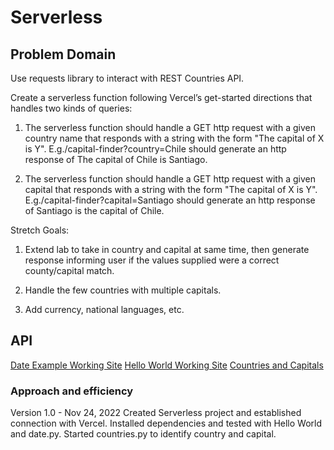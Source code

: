 # Serverless

## Problem Domain

Use requests library to interact with REST Countries API.

Create a serverless function following Vercel’s get-started directions that handles two kinds of queries:

1. The serverless function should handle a GET http request with a given country name that responds with a string with the form "The capital of X is Y".
E.g./capital-finder?country=Chile should generate an http response of The capital of Chile is Santiago.

2. The serverless function should handle a GET http request with a given capital that responds with a string with the form "The capital of X is Y".
E.g./capital-finder?capital=Santiago should generate an http response of Santiago is the capital of Chile.

Stretch Goals:

1. Extend lab to take in country and capital at same time, then generate response informing user if the values supplied were a correct county/capital match.

2. Handle the few countries with multiple capitals.

3. Add currency, national languages, etc.

## API

[Date Example Working Site](https://serverless-4c6c4tycw-n-germek.vercel.app/api/date)
[Hello World Working Site](https://serverless-4c6c4tycw-n-germek.vercel.app/api/hello_world)
[Countries and Capitals](/api/countries.py)

### Approach and efficiency
Version 1.0 - Nov 24, 2022 Created Serverless project and established connection with Vercel. Installed dependencies and tested with Hello World and date.py. Started countries.py to identify country and capital.
